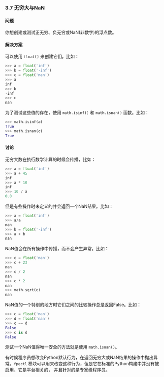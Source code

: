 ### 3.7 无穷大与NaN

#### 问题

你想创建或测试正无穷、负无穷或NaN(非数字)的浮点数。

#### 解决方案

可以使用 `float()` 来创建它们。比如：

```python
>>> a = float('inf')
>>> b = float('-inf')
>>> c = float('nan')
>>> a
inf
>>> b
-inf
>>> c
nan
```

为了测试这些值的存在，使用 `math.isinf()` 和 `math.isnan()` 函数。比如：

```python
>>> math.isinf(a)
True
>>> math.isnan(c)
True
```

#### 讨论

无穷大数在执行数学计算的时候会传播，比如：

```python
>>> a = float('inf')
>>> a + 45
inf
>>> a * 10
inf
>>> 10 / a
0.0
```

但是有些操作时未定义的并会返回一个NaN结果。比如：

```python
>>> a = float('inf')
>>> a/a
nan
>>> b = float('-inf')
>>> a + b
nan
```

NaN值会在所有操作中传播，而不会产生异常。比如：

```python
>>> c = float('nan')
>>> c + 23
nan
>>> c / 2
nan
>>> c * 2
nan
>>> math.sqrt(c)
nan
```

NaN值的一个特别的地方时它们之间的比较操作总是返回False。比如：

```python
>>> c = float('nan')
>>> d = float('nan')
>>> c == d
False
>>> c is d
False
```

测试一个NaN值得唯一安全的方法就是使用 `math.isnan()`。

有时候程序员想改变Python默认行为，在返回无穷大或NaN结果的操作中抛出异常。`fpectl` 模块可以用来改变这种行为，但是它在标准的Python构建中并没有被启用，它是平台相关的， 并且针对的是专家级程序员。